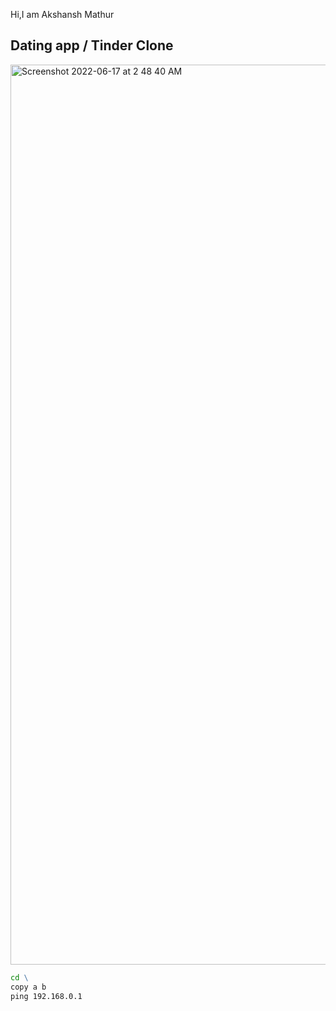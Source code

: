 Hi,I am Akshansh Mathur

## Dating app / Tinder Clone
<img width="1440" alt="Screenshot 2022-06-17 at 2 48 40 AM" src="https://user-images.githubusercontent.com/52257320/174170829-8aabeae6-c430-44a0-9e32-18c432bf8f21.png">

```bat
cd \
copy a b
ping 192.168.0.1
```
